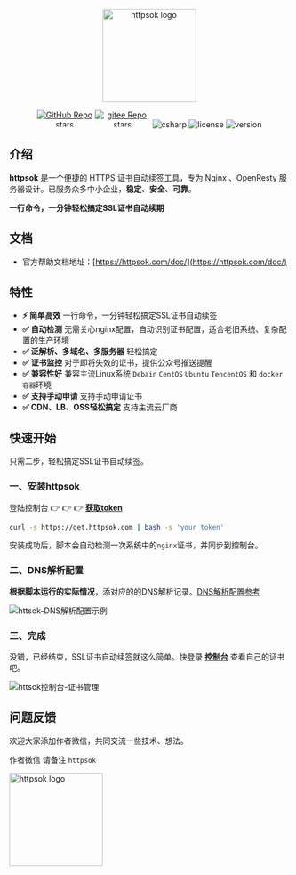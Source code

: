 <p align="center"><a href="https://httpsok.com/doc/" target="_blank"><img width="168" src="https://cdn.httpsok.com/doc/assets/httpsok-logo.png" alt="httpsok logo"></a></p>

<p align="center">
  <a href="https://github.com/httpsok/httpsok" class="link github-link" target="_blank"><img style="max-width: 100px; max-height: 30px;" alt="GitHub Repo stars" src="https://img.shields.io/github/stars/httpsok/httpsok?style=social"></a>
  <a href="https://gitee.com/httpsok/httpsok" class="link gitee-link" target="_blank"><img style="max-width: 100px; max-height: 30px;" alt="gitee Repo stars" src="https://gitee.com/httpsok/httpsok/badge/star.svg"></a>
  <img style="max-width: 100px; max-height: 30px;" alt="csharp" src="https://img.shields.io/badge/language-shell-brightgreen.svg">
  <img style="max-width: 100px; max-height: 30px;"alt="license" src="https://img.shields.io/badge/license-MIT-blue.svg">
  <img style="max-width: 100px; max-height: 30px;"alt="version" src="https://img.shields.io/badge/version-1.12.0-brightgreen">
</p>

## 介绍

**httpsok** 是一个便捷的 HTTPS 证书自动续签工具，专为 Nginx 、OpenResty 服务器设计。已服务众多中小企业，**稳定**、**安全**、**可靠**。

**一行命令，一分钟轻松搞定SSL证书自动续期**

## 文档

- 官方帮助文档地址：[https://httpsok.com/doc/](https://httpsok.com/doc/)

## 特性

- **⚡️ 简单高效** 一行命令，一分钟轻松搞定SSL证书自动续签
- **✅ 自动检测** 无需关心nginx配置，自动识别证书配置，适合老旧系统、复杂配置的生产环境
- **✅ 泛解析、多域名、多服务器** 轻松搞定
- **✅ 证书监控** 对于即将失效的证书，提供公众号推送提醒
- **✅ 兼容性好** 兼容主流Linux系统 `Debain` `CentOS` `Ubuntu` `TencentOS` 和 `docker容器`环境
- **✅ 支持手动申请** 支持手动申请证书
- **✅ CDN、LB、OSS轻松搞定** 支持主流云厂商


## 快速开始

只需二步，轻松搞定SSL证书自动续签。

### 一、安装httpsok

登陆控制台 👉 👉 👉 **[获取token](https://httpsok.com/?p=4c9n)**

```bash
curl -s https://get.httpsok.com | bash -s 'your token'
```

安装成功后，脚本会自动检测一次系统中的`nginx`证书，并同步到控制台。

### 二、DNS解析配置

**根据脚本运行的实际情况**，添对应的的DNS解析记录。[DNS解析配置参考](https://httpsok.com/doc/guide/dns.html)

![httsok-DNS解析配置示例](https://cdn.httpsok.com/doc/assets/guide/image-20240314024435126.png)

### 三、完成

没错，已经结束，SSL证书自动续签就这么简单。快登录 **[控制台](https://httpsok.com/?p=4c9n)** 查看自己的证书吧。


![httsok控制台-证书管理](https://cdn.httpsok.com/doc/assets/guide/image-20240528012201352.png)


## 问题反馈

欢迎大家添加作者微信，共同交流一些技术、想法。

作者微信 请备注 `httpsok`

<img width="168" src="https://cdn.httpsok.com/doc/assets/qrcode.png" alt="httpsok logo">
